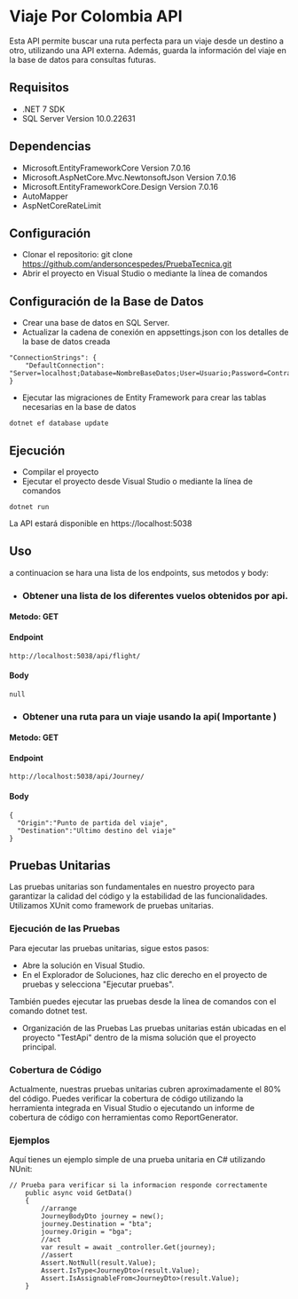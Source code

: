 # Viaje Por Colombia API
Esta API permite buscar una ruta perfecta para un viaje desde un destino a otro, utilizando una API externa. Además, guarda la información del viaje en la base de datos para consultas futuras.
## Requisitos
- .NET 7 SDK
- SQL Server Version 10.0.22631
## Dependencias
- Microsoft.EntityFrameworkCore Version 7.0.16
- Microsoft.AspNetCore.Mvc.NewtonsoftJson Version 7.0.16
- Microsoft.EntityFrameworkCore.Design Version 7.0.16
- AutoMapper
- AspNetCoreRateLimit
## Configuración
- Clonar el repositorio: git clone https://github.com/andersoncespedes/PruebaTecnica.git
- Abrir el proyecto en Visual Studio o mediante la línea de comandos
## Configuración de la Base de Datos
- Crear una base de datos en SQL Server.
- Actualizar la cadena de conexión en appsettings.json con los detalles de la base de datos creada
```
"ConnectionStrings": {
    "DefaultConnection": "Server=localhost;Database=NombreBaseDatos;User=Usuario;Password=Contraseña;"
}
```
- Ejecutar las migraciones de Entity Framework para crear las tablas necesarias en la base de datos
```
dotnet ef database update
```
## Ejecución
- Compilar el proyecto
- Ejecutar el proyecto desde Visual Studio o mediante la línea de comandos
```
dotnet run
```
La API estará disponible en https://localhost:5038
## Uso

a continuacion se hara una lista de los endpoints, sus metodos y body:
- ### Obtener una lista de los diferentes vuelos obtenidos por api.
#### Metodo: GET
#### Endpoint
```
http://localhost:5038/api/flight/
```
#### Body
```
null
```
- ### Obtener una ruta para un viaje usando la api( Importante )
#### Metodo: GET
#### Endpoint
```
http://localhost:5038/api/Journey/
```
#### Body
```
{
  "Origin":"Punto de partida del viaje",
  "Destination":"Ultimo destino del viaje"
}
```
## Pruebas Unitarias
Las pruebas unitarias son fundamentales en nuestro proyecto para garantizar la calidad del código y la estabilidad de las funcionalidades. Utilizamos XUnit como framework de pruebas unitarias.

### Ejecución de las Pruebas
Para ejecutar las pruebas unitarias, sigue estos pasos:

- Abre la solución en Visual Studio.
- En el Explorador de Soluciones, haz clic derecho en el proyecto de pruebas y selecciona "Ejecutar pruebas".

También puedes ejecutar las pruebas desde la línea de comandos con el comando dotnet test.

- Organización de las Pruebas
Las pruebas unitarias están ubicadas en el proyecto "TestApi" dentro de la misma solución que el proyecto principal.

### Cobertura de Código
Actualmente, nuestras pruebas unitarias cubren aproximadamente el 80% del código. Puedes verificar la cobertura de código utilizando la herramienta integrada en Visual Studio o ejecutando un informe de cobertura de código con herramientas como ReportGenerator.
### Ejemplos
Aquí tienes un ejemplo simple de una prueba unitaria en C# utilizando NUnit:
```
// Prueba para verificar si la informacion responde correctamente
    public async void GetData()
    {
        //arrange 
        JourneyBodyDto journey = new();
        journey.Destination = "bta";
        journey.Origin = "bga";
        //act 
        var result = await _controller.Get(journey);
        //assert
        Assert.NotNull(result.Value);
        Assert.IsType<JourneyDto>(result.Value);
        Assert.IsAssignableFrom<JourneyDto>(result.Value);
    }
```
